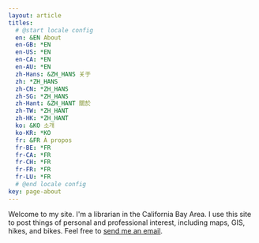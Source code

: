 ```yaml
---
layout: article
titles:
  # @start locale config
  en: &EN About
  en-GB: *EN
  en-US: *EN
  en-CA: *EN
  en-AU: *EN
  zh-Hans: &ZH_HANS 关于
  zh: *ZH_HANS
  zh-CN: *ZH_HANS
  zh-SG: *ZH_HANS
  zh-Hant: &ZH_HANT 關於
  zh-TW: *ZH_HANT
  zh-HK: *ZH_HANT
  ko: &KO 소개
  ko-KR: *KO
  fr: &FR À propos
  fr-BE: *FR
  fr-CA: *FR
  fr-CH: *FR
  fr-FR: *FR
  fr-LU: *FR
  # @end locale config
key: page-about
---
```


Welcome to my site. I'm a librarian in the California Bay Area. I use this site to post things of personal and professional interest, including maps, GIS, hikes, and bikes. Feel free to <a href="https://mailhide.io/e/iqIxq"
onclick="mailhidepopup=window.open('https://mailhide.io/e/iqIxq','mailhidepopup','width=580,height=635'); return false;" > send me an email</a>.
